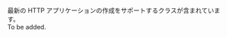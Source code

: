 <Namespace Name="System.Net.Http">
  <Docs>
    <summary>最新の HTTP アプリケーションの作成をサポートするクラスが含まれています。</summary> 
    <remarks>To be added.</remarks>
  </Docs>
</Namespace>
